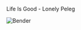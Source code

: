 Life Is Good - Lonely Peleg

![Bender](https://scontent.ftlv6-1.fna.fbcdn.net/v/t1.6435-9/70633862_1716309051827771_3471292241933238272_n.jpg?_nc_cat=111&ccb=1-7&_nc_sid=5f2048&_nc_ohc=n2FFfUPNMTAAX_pRh6N&_nc_ht=scontent.ftlv6-1.fna&oh=00_AfBgte4jrRj2HgxcoiaSnz4bdtboXH5dFcGSqqxBsrcBiw&oe=66184FDC)